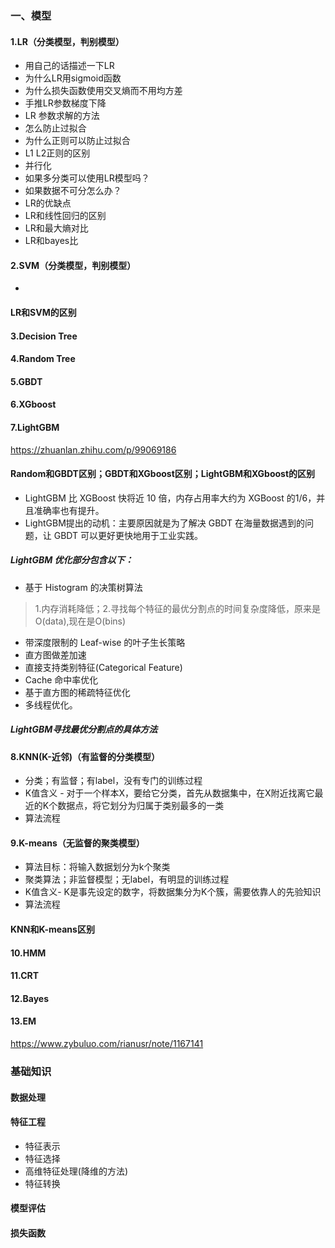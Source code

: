 ### 一、模型
#### 1.LR（分类模型，判别模型）
+ 用自己的话描述一下LR
+ 为什么LR用sigmoid函数
+ 为什么损失函数使用交叉熵而不用均方差
+ 手推LR参数梯度下降
+ LR 参数求解的方法
+ 怎么防止过拟合
+ 为什么正则可以防止过拟合
+ L1 L2正则的区别
+ 并行化
+ 如果多分类可以使用LR模型吗？
+ 如果数据不可分怎么办？
+ LR的优缺点
+ LR和线性回归的区别
+ LR和最大熵对比
+ LR和bayes比

#### 2.SVM（分类模型，判别模型）
+ 
#### LR和SVM的区别

#### 3.Decision Tree
#### 4.Random Tree
#### 5.GBDT
#### 6.XGboost
#### 7.LightGBM
https://zhuanlan.zhihu.com/p/99069186
#### Random和GBDT区别；GBDT和XGboost区别；LightGBM和XGboost的区别
+ LightGBM 比 XGBoost 快将近 10 倍，内存占用率大约为 XGBoost 的1/6，并且准确率也有提升。
+ LightGBM提出的动机：主要原因就是为了解决 GBDT 在海量数据遇到的问题，让 GBDT 可以更好更快地用于工业实践。
##### LightGBM 优化部分包含以下：
+ 基于 Histogram 的决策树算法
> 1.内存消耗降低；2.寻找每个特征的最优分割点的时间复杂度降低，原来是O(data),现在是O(bins)
+ 带深度限制的 Leaf-wise 的叶子生长策略
+ 直方图做差加速
+ 直接支持类别特征(Categorical Feature)
+ Cache 命中率优化
+ 基于直方图的稀疏特征优化
+ 多线程优化。
##### LightGBM寻找最优分割点的具体方法


#### 8.KNN(K-近邻)（有监督的分类模型）
+ 分类；有监督；有label，没有专门的训练过程
+ K值含义 - 对于一个样本X，要给它分类，首先从数据集中，在X附近找离它最近的K个数据点，将它划分为归属于类别最多的一类
+ 算法流程

#### 9.K-means（无监督的聚类模型）
+ 算法目标：将输入数据划分为k个聚类
+ 聚类算法；非监督模型；无label，有明显的训练过程
+ K值含义- K是事先设定的数字，将数据集分为K个簇，需要依靠人的先验知识
+ 算法流程
#### KNN和K-means区别

#### 10.HMM
#### 11.CRT

#### 12.Bayes
#### 13.EM

https://www.zybuluo.com/rianusr/note/1167141
### 基础知识
#### 数据处理

#### 特征工程
+ 特征表示
+ 特征选择
+ 高维特征处理(降维的方法)
+ 特征转换
#### 模型评估
#### 损失函数
####
#### 
